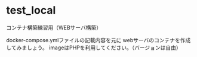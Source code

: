 # test_local
コンテナ構築練習用（WEBサーバ構築）

docker-compose.ymlファイルの記載内容を元に
webサーバのコンテナを作成してみましょう。
imageはPHPを利用してください。（バージョンは自由）